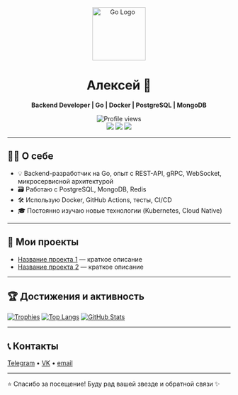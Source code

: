 <div align="center">
  <img src="https://go.dev/blog/go-brand/Go-Logo/PNG/Go-Logo_Aqua.png" width="120" alt="Go Logo">
  <h1>Алексей 🚀</h1>
  <p><strong>Backend Developer | Go | Docker | PostgreSQL | MongoDB</strong></p>
  <img src="https://komarev.com/ghpvc/?username=aleksey3535&style=flat-square&color=blue" alt="Profile views" />
  <br>
  <a href="https://t.me/lehan1"><img src="https://img.shields.io/badge/Telegram-blue?logo=telegram"></a>
  <a href="https://vk.com/id152470680"><img src="https://img.shields.io/badge/VK-blue?logo=vk"></a>
  <a href="mailto:vapvap5000@mail.ru"><img src="https://img.shields.io/badge/email-grey?logo=gmail"></a>
</div>

---

## 🧑‍💻 О себе

- 💡 Backend-разработчик на Go, опыт c REST-API, gRPC, WebSocket, микросервисной архитектурой
- 🗃️ Работаю с PostgreSQL, MongoDB, Redis
- 🛠️ Использую Docker, GitHub Actions, тесты, CI/CD
- 🎓 Постоянно изучаю новые технологии (Kubernetes, Cloud Native)

---

## 📂 Мои проекты
- [Название проекта 1](https://github.com/aleksey3535/project1) — краткое описание
- [Название проекта 2](https://github.com/aleksey3535/project2) — краткое описание

---

## 🏆 Достижения и активность

[![Trophies](https://github-profile-trophy.vercel.app/?username=aleksey3535&theme=darkhub&no-frame=true&margin-w=10)](https://github.com/ryo-ma/github-profile-trophy)
[![Top Langs](https://github-readme-stats.vercel.app/api/top-langs/?username=aleksey3535&layout=compact&theme=dark)]()
[![GitHub Stats](https://github-readme-stats.vercel.app/api?username=aleksey3535&show_icons=true&theme=dark)]()

---

## 📞 Контакты

<a href="https://t.me/lehan1">Telegram</a> • <a href="https://vk.com/id152470680">VK</a> • <a href="mailto:vapvap5000@mail.ru">email</a>

---

⭐ Спасибо за посещение! Буду рад вашей звезде и обратной связи ✨
